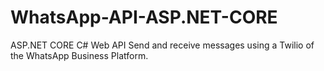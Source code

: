 # WhatsApp-API-ASP.NET-CORE
ASP.NET CORE C# Web API  Send and receive messages using a Twilio of the WhatsApp Business Platform.
